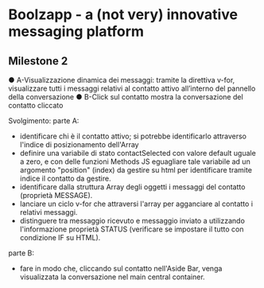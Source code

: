 # Boolzapp - a (not very) innovative messaging platform

## Milestone 2
● A-Visualizzazione dinamica dei messaggi: tramite la direttiva v-for, visualizzare tutti i messaggi relativi al contatto attivo all’interno del pannello della conversazione
● B-Click sul contatto mostra la conversazione del contatto cliccato

Svolgimento:
parte A:
- identificare chi è il contatto attivo; si potrebbe identificarlo attraverso l'indice di posizionamento dell'Array
- definire una variabile di stato contactSelected con valore default uguale a zero, e con delle funzioni Methods JS eguagliare tale variabile ad un argomento "position" (index) da gestire su html per identificare tramite indice il contatto da gestire.
- identificare dalla struttura Array degli oggetti i messaggi del contatto (proprietà MESSAGE).
- lanciare un ciclo v-for che attraversi l'array per agganciare al contatto i relativi messaggi.
- distinguere tra messaggio ricevuto e messaggio inviato a utilizzando l'informazione proprietà STATUS (verificare se impostare il tutto con condizione IF su HTML).

parte B:
- fare in modo che, cliccando sul contatto nell'Aside Bar, venga visualizzata la conversazione nel main central container.
